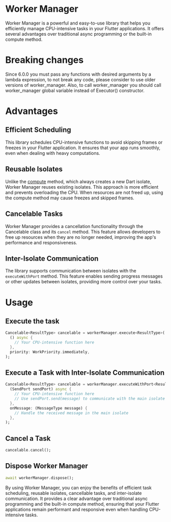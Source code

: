 # Worker Manager

Worker Manager is a powerful and easy-to-use library that helps you efficiently manage CPU-intensive tasks in your Flutter applications. It offers several advantages over traditional async programming or the built-in compute method.

# Breaking changes
Since 6.0.0 you must pass any functions with desired arguments by a lambda expression, to not break any code, please consider to use older versions of worker_manager. Also, to call worker_manager you should call 
worker_manager global variable instead of Executor() constructor.
# Advantages

## Efficient Scheduling
This library schedules CPU-intensive functions to avoid skipping frames or freezes in your Flutter application. It ensures that your app runs smoothly, even when dealing with heavy computations.

## Reusable Isolates
Unlike the [compute](https://api.flutter.dev/flutter/foundation/compute-constant.html) method, which always creates a new Dart isolate, Worker Manager reuses existing isolates. This approach is more efficient and prevents overloading the CPU. When resources are not freed up, using the compute method may cause freezes and skipped frames.

## Cancelable Tasks
Worker Manager provides a cancellation functionality through the Cancelable class and its `cancel` method. This feature allows developers to free up resources when they are no longer needed, improving the app's performance and responsiveness.

## Inter-Isolate Communication
The library supports communication between isolates with the `executeWithPort` method. This feature enables sending progress messages or other updates between isolates, providing more control over your tasks.

# Usage

## Execute the task
```dart
Cancelable<ResultType> cancelable = workerManager.execute<ResultType>(
  () async {
    // Your CPU-intensive function here
  },
  priority: WorkPriority.immediately,
);
```
## Execute a Task with Inter-Isolate Communication
```dart
Cancelable<ResultType> cancelable = workerManager.executeWithPort<ResultType, MessageType>(
  (SendPort sendPort) async {
    // Your CPU-intensive function here
    // Use sendPort.send(message) to communicate with the main isolate
  },
  onMessage: (MessageType message) {
    // Handle the received message in the main isolate
  },
);
```

## Cancel a Task
```dart
cancelable.cancel();
```

## Dispose Worker Manager
```dart
await workerManager.dispose();
```

By using Worker Manager, you can enjoy the benefits of efficient task scheduling, reusable isolates, cancellable tasks, and inter-isolate communication. It provides a clear advantage over traditional async programming and the built-in compute method, ensuring that your Flutter applications remain performant and responsive even when handling CPU-intensive tasks.
